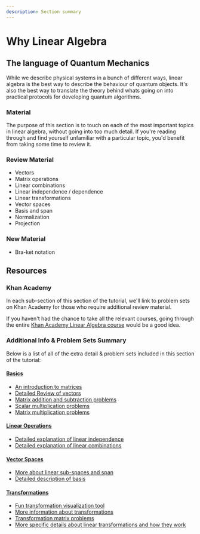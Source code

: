 ```yaml
---
description: Section summary
---
```


# Why Linear Algebra

## The language of Quantum Mechanics

While we describe physical systems in a bunch of different ways, linear algebra is the best way to describe the behaviour of quantum objects. It's also the best way to translate the theory behind whats going on into practical protocols for developing quantum algorithms.

### Material

The purpose of this section is to touch on each of the most important topics in linear algebra, without going into too much detail. If you're reading through and find yourself unfamiliar with a particular topic, you'd benefit from taking some time to review it.

### Review Material

* Vectors
* Matrix operations
* Linear combinations
* Linear independence / dependence
* Linear transformations
* Vector spaces
* Basis and span
* Normalization
* Projection

### New Material

* Bra-ket notation

## Resources

### Khan Academy

In each sub-section of this section of the tutorial, we'll link to problem sets on Khan Academy for those who require additional review material.

If you haven't had the chance to take all the relevant courses, going through the entire [Khan Academy Linear Algebra course](https://www.khanacademy.org/math/linear-algebra) would be a good idea.

### Additional Info & Problem Sets Summary

Below is a list of all of the extra detail & problem sets included in this section of the tutorial:

#### [Basics](vectors.md)

* [An introduction to matrices](https://www.khanacademy.org/math/algebra-home/alg-matrices/alg-intro-to-matrices/v/introduction-to-the-matrix)
* [Detailed Review of vectors](https://www.khanacademy.org/math/linear-algebra/vectors-and-spaces/vectors/v/vector-introduction-linear-algebra)
* [Matrix addition and subtraction problems](https://www.khanacademy.org/math/precalculus/x9e81a4f98389efdf:matrices/x9e81a4f98389efdf:adding-and-subtracting-matrices/e/matrix_addition_and_subtraction)
* [Scalar multiplication problems](https://www.khanacademy.org/math/precalculus/x9e81a4f98389efdf:matrices/x9e81a4f98389efdf:multiplying-matrices-by-scalars/e/scalar_matrix_multiplication)
* [Matrix multiplication problems](https://www.khanacademy.org/math/precalculus/x9e81a4f98389efdf:matrices/x9e81a4f98389efdf:multiplying-matrices-by-matrices/e/multiplying_a_matrix_by_a_matrix)

#### [Linear Operations](linear-operations.md)

* [Detailed explanation of linear independence](https://www.khanacademy.org/math/linear-algebra/vectors-and-spaces/linear-independence/v/linear-algebra-introduction-to-linear-independence)
* [Detailed explanation of linear combinations](https://www.khanacademy.org/math/linear-algebra/vectors-and-spaces/linear-combinations/v/linear-combinations-and-span)

#### [Vector Spaces](space-dimension-and-span.md)

* [More about linear sub-spaces and span](https://www.khanacademy.org/math/linear-algebra/vectors-and-spaces/subspace-basis/v/linear-subspaces)
* [Detailed description of basis](https://www.khanacademy.org/math/linear-algebra/vectors-and-spaces/subspace-basis/v/linear-algebra-basis-of-a-subspace)

#### [Transformations](transformations.md)

* [Fun transformation visualization tool](https://demonstrations.wolfram.com/MatrixTransformation/)
* [More information about transformations](https://www.khanacademy.org/math/precalculus/x9e81a4f98389efdf:matrices/x9e81a4f98389efdf:matrices-as-transformations/v/transforming-position-vector)
* [Transformation matrix problems](https://www.khanacademy.org/math/algebra-home/alg-matrices/alg-matrices-as-transformations/e/multiplying_a_matrix_by_a_vector)
* [More specific details about linear transformations and how they work](https://www.khanacademy.org/math/linear-algebra/matrix-transformations/linear-transformations/v/linear-transformations)


